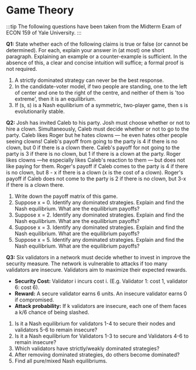 # Game Theory

:::tip
The following questions have been taken from the Midterm Exam of ECON 159 of Yale University.
:::

**Q1:** State whether each of the following claims is true or false (or cannot be determined). For each, explain your answer in (at most) one short paragraph. Explaining an example or a counter-example is sufficient. In the absence of this, a clear and concise intuition will suffice; a formal proof is not required.

1. A strictly dominated strategy can never be the best response.
2. In the candidate-voter model, if two people are standing, one to the left of
center and one to the right of the centre, and neither of them is 'too extreme', then it is an
equilibrium.
3. If (s, s) is a Nash equilibrium of a symmetric, two-player game, then s is evolutionarily stable.

**Q2:** Josh has invited Caleb to his party. Josh must choose whether or not to hire a clown. Simultaneously, Caleb must decide whether or not to go to the party. Caleb likes Roger but he hates clowns — he even hates other people seeing clowns! Caleb's payoff from going to the party is 4 if there is no clown, but 0 if there is a clown there. Caleb's payoff for not going to the party is 3 if there is no clown, but 1 if there is a clown at the party. Roger likes clowns —he especially likes Caleb's reaction to them — but does not like paying for them. Roger's payoff if Caleb comes to the party is 4 if there is no clown, but 8 - x if there is a clown (x is the cost of a clown). Roger's payoff if Caleb does not come to the party is 2 if there is no clown, but 3-x if there is a clown there.

1. Write down the payoff matrix of this game.
2. Suppose x = 0. Identify any dominated strategies. Explain and find the Nash equilibrium. What are the equilibrium payoffs?
3. Suppose x = 2. Identify any dominated strategies. Explain and find the Nash equilibrium. What are the equilibrium payoffs?
4. Suppose x = 3. Identify any dominated strategies. Explain and find the Nash equilibrium. What are the equilibrium payoffs?
5. Suppose x = 5. Identify any dominated strategies. Explain and find the Nash equilibrium. What are the equilibrium payoffs?

**Q3:** Six validators in a network must decide whether to invest in improve the security measure. The network is vulnerable to attacks if too many validators are insecure. Validators aim to maximize their expected rewards.

- **Security Cost:** Validator i incurs cost i. (E.g. Validator 1: cost 1, validator 6: cost 6).
- **Reward:** A secure validator earns 6 units. An insecure validator earns 0 if compromised.
- **Attack probability:** If k validators are insecure, each one of them faces a k/6 chance of being slashed.
1. Is it a Nash equilibrium for validators 1-4 to secure their nodes and validators 5-6 to remain insecure?
2. Is it a Nash equilibrium for Validators 1-3 to secure and Validators 4-6 to remain insecure?
3. Which validators have strictly/weakly dominated strategies?
4. After removing dominated strategies, do others become dominated?
5. Find all pure/mixed Nash equilibriums.